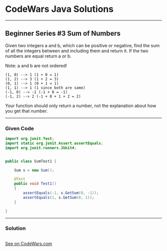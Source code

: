 # CodeWars Java Solutions

---

## Beginner Series #3 Sum of Numbers

Given two integers a and b, which can be positive or negative, find the sum of all the integers between and including them and return it. If the two numbers are equal return a or b.

Note: a and b are not ordered!


```
(1, 0) --> 1 (1 + 0 = 1)
(1, 2) --> 3 (1 + 2 = 3)
(0, 1) --> 1 (0 + 1 = 1)
(1, 1) --> 1 (1 since both are same)
(-1, 0) --> -1 (-1 + 0 = -1)
(-1, 2) --> 2 (-1 + 0 + 1 + 2 = 2)
```


Your function should only return a number, not the explanation about how you get that number.


---

### Given Code

```Java
import org.junit.Test;
import static org.junit.Assert.assertEquals;
import org.junit.runners.JUnit4;


public class SumTest1 {

    Sum s = new Sum();

    @Test
    public void Test1()
    {
        assertEquals(-1, s.GetSum(0, -1));
        assertEquals(1, s.GetSum(0, 1));
    }

}
```

---

### Solution


``` Java

```



[See on CodeWars.com](https://www.codewars.com/kata/55f2b110f61eb01779000053/train/java)